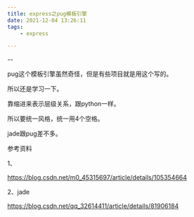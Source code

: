 ```yaml
---
title: express之pug模板引擎
date: 2021-12-04 13:26:11
tags:
	- express

---
```


--

pug这个模板引擎虽然奇怪，但是有些项目就是用这个写的。

所以还是学习一下。

靠缩进来表示层级关系，跟python一样。

所以要统一风格，统一用4个空格。

jade跟pug差不多。



参考资料

1、

https://blog.csdn.net/m0_45315697/article/details/105354664

2、jade

https://blog.csdn.net/qq_32614411/article/details/81906184